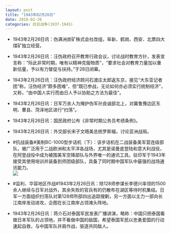 ```yaml
---
layout: post
title: "1943年02月26日"
date: 2018-02-26
categories: 抗日战争(1937-1945)
---
```


<meta name="referrer" content="no-referrer" />

- 1943年2月26日讯：伪满洲炭矿株式会社改组，阜新、鹤岗、西安、北票四大煤矿独立经营。 

- 1943年2月26日讯：汪伪政府召开教育行政会议，讨论战时教育方针，发表宣言称：“际此非常时期，唯有以精神克服物质”，“要求社会对教育力量加以重新估量，予以有力督促与扶持。”于28日闭幕。 

- 1943年2月26日讯：汪伪政府经济顾问石渡庄太郎返东京，接见“大东亚记者团”称，汪伪经济“颇多困难”，但“既已参战，无论如何亦必须实行统制经济”，又称，“由中国人实行而由日人予以协助之方法为最佳”。 

- 1943年2月26日讯：日军万余人为掩护伪军孙良诚部北上，对冀鲁豫边区东明、曹县、菏泽地区进行“扫荡”。 

- 1943年2月26日讯：国民政府公布《非常时期公务员考绩条例》。 

- 1943年2月26日讯：外交部长宋子文晤美总统罗斯福，讨论亚洲战局。 

- #抗战装备#美制BC-1000型步话机（下）：该步话机在二战装备美军营连级部队，被广泛用于二战欧洲和太平洋各战场，尤其是诺曼底登陆和意大利战役，在阿登战役中成为被围美军空降部队与外界唯一的通讯工具。驻印军于1943年接受其使用培训并装备到师团级部队，具备了同时期中国军队中最强的战场通讯能力。 <br/><img src="https://wx1.sinaimg.cn/large/aca367d8ly1fotmac4xnqj20g01b6k1j.jpg" />

- #监利、华容地区作战#1943年2月26日讯：除128师参谋长李德兴率领的1500余人继续与日军对战外，其余失败的官兵有的仍散布在湖区等待时机集结。日军一方面组织扫荡队对第128师所部四出追踪搜剿，另一方面以主力一部向长江南岸发动进攻，企图在长江南岸占领滩头阵地。 

- 1943年2月26日讯：蒋介石对泰国军民发表广播讲演，略称：中国只把泰国看做日本军队的占领地，并不看做中国的敌国，希望泰国军民以忠勇爱国的行动速起自救，与中国军队并肩作战，驱逐共同敌人。 

